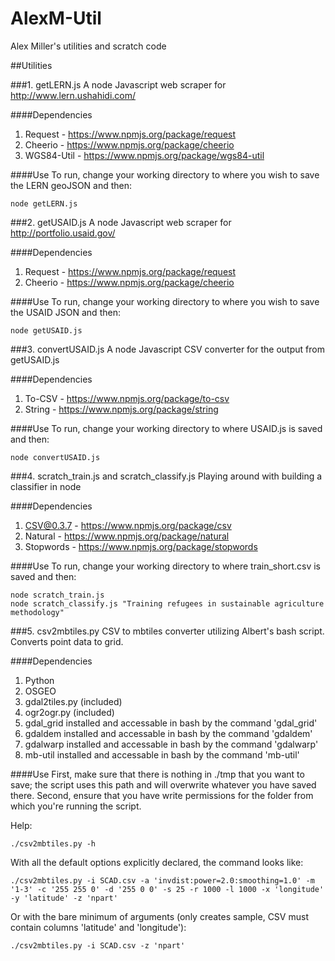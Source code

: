 AlexM-Util
==========

Alex Miller's utilities and scratch code

##Utilities

###1. getLERN.js
A node Javascript web scraper for http://www.lern.ushahidi.com/

####Dependencies
1. Request - https://www.npmjs.org/package/request
2. Cheerio - https://www.npmjs.org/package/cheerio
3. WGS84-Util - https://www.npmjs.org/package/wgs84-util

####Use
To run, change your working directory to where you wish to save the LERN geoJSON and then:

```
node getLERN.js
```

###2. getUSAID.js
A node Javascript web scraper for http://portfolio.usaid.gov/

####Dependencies
1. Request - https://www.npmjs.org/package/request
2. Cheerio - https://www.npmjs.org/package/cheerio

####Use
To run, change your working directory to where you wish to save the USAID JSON and then:

```
node getUSAID.js
```

###3. convertUSAID.js
A node Javascript CSV converter for the output from getUSAID.js

####Dependencies
1. To-CSV - https://www.npmjs.org/package/to-csv
2. String - https://www.npmjs.org/package/string

####Use
To run, change your working directory to where USAID.js is saved and then:

```
node convertUSAID.js
```

###4. scratch_train.js and scratch_classify.js
Playing around with building a classifier in node

####Dependencies
1. CSV@0.3.7 - https://www.npmjs.org/package/csv
2. Natural - https://www.npmjs.org/package/natural
3. Stopwords - https://www.npmjs.org/package/stopwords

####Use
To run, change your working directory to where train_short.csv is saved and then:

```
node scratch_train.js
node scratch_classify.js "Training refugees in sustainable agriculture methodology"
```

###5. csv2mbtiles.py
CSV to mbtiles converter utilizing Albert's bash script. Converts point data to grid.

####Dependencies
1. Python
2. OSGEO
3. gdal2tiles.py (included)
4. ogr2ogr.py (included)
5. gdal_grid installed and accessable in bash by the command 'gdal_grid'
6. gdaldem installed and accessable in bash by the command 'gdaldem'
7. gdalwarp installed and accessable in bash by the command 'gdalwarp'
8. mb-util installed and accessable in bash by the command 'mb-util'

####Use
First, make sure that there is nothing in ./tmp that you want to save; the script uses this path and will overwrite whatever you have saved there. Second, ensure that you have write permissions for the folder from which you're running the script.

Help:
```
./csv2mbtiles.py -h
```

With all the default options explicitly declared, the command looks like:
```
./csv2mbtiles.py -i SCAD.csv -a 'invdist:power=2.0:smoothing=1.0' -m '1-3' -c '255 255 0' -d '255 0 0' -s 25 -r 1000 -l 1000 -x 'longitude' -y 'latitude' -z 'npart'
```

Or with the bare minimum of arguments (only creates sample, CSV must contain columns 'latitude' and 'longitude'):
```
./csv2mbtiles.py -i SCAD.csv -z 'npart'
```
